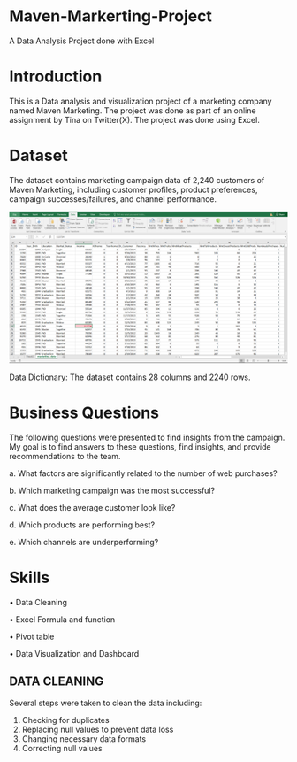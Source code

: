 # Maven-Markerting-Project
A Data Analysis Project done with Excel

# Introduction
This is a Data analysis and visualization project of a marketing company named Maven Marketing. The project was done as part of an online assignment by Tina on Twitter(X). The project was done using Excel. 

# Dataset
The dataset contains marketing campaign data of 2,240 customers of Maven Marketing, including customer profiles, product preferences, campaign successes/failures, and channel performance.

![Dataset](https://github.com/newdydx/Maven-Markerting-Project/blob/main/Datasets.png)

Data Dictionary: The dataset contains 28 columns and 2240 rows.

# Business Questions

The following questions were presented to find insights from the campaign. My goal is to find answers to these questions, find insights, and provide recommendations to the team.

a. What factors are significantly related to the number of web purchases?

b. Which marketing campaign was the most successful?

c. What does the average customer look like?

d. Which products are performing best?

e. Which channels are underperforming?

# Skills

• Data Cleaning

• Excel Formula and function

• Pivot table

• Data Visualization and Dashboard

## DATA CLEANING

Several steps were taken to clean the data including:
1. Checking for duplicates
2. Replacing null values to prevent data loss
3. Changing necessary data formats
4. Correcting null values
